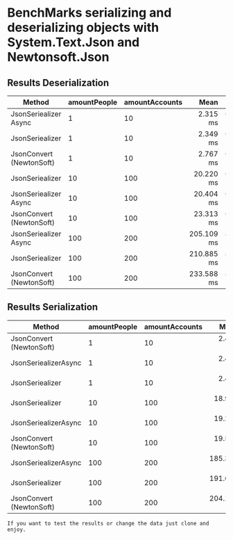 # BenchMarks serializing and deserializing objects with System.Text.Json and Newtonsoft.Json

## Results Deserialization


|                    Method | amountPeople | amountAccounts |       Mean |     Error |    StdDev |     Median |       Gen0 |      Gen1 |      Gen2 | Allocated |
|-------------------------- |------------- |--------------- |-----------:|----------:|----------:|-----------:|-----------:|----------:|----------:|----------:|
|   JsonSeriealizer Async   |            1 |             10 |   2.315 ms | 0.0420 ms | 0.0328 ms |   2.307 ms |   386.7188 |  167.9688 |         - |   2.34 MB |
|         JsonSeriealizer   |            1 |             10 |   2.349 ms | 0.0453 ms | 0.0719 ms |   2.327 ms |   386.7188 |  164.0625 |         - |   2.33 MB |
|JsonConvert (NewtonSoft)   |            1 |             10 |   2.767 ms | 0.1265 ms | 0.3630 ms |   2.648 ms |   390.6250 |  175.7813 |         - |   2.34 MB |
|         JsonSeriealizer   |           10 |            100 |  20.220 ms | 0.3653 ms | 0.5795 ms |  20.031 ms |  2906.2500 |  750.0000 |  125.0000 |  17.24 MB |
|   JsonSeriealizer Async   |           10 |            100 |  20.404 ms | 0.3832 ms | 0.7565 ms |  20.281 ms |  3031.2500 |  875.0000 |  187.5000 |  17.99 MB |
|JsonConvert (NewtonSoft)   |           10 |            100 |  23.313 ms | 0.4634 ms | 0.4551 ms |  23.395 ms |  3156.2500 |  875.0000 |  218.7500 |   18.5 MB |
|   JsonSeriealizer Async   |          100 |            200 | 205.109 ms | 4.0220 ms | 5.7683 ms | 203.751 ms | 31000.0000 | 7000.0000 | 2500.0000 | 188.33 MB |
|         JsonSeriealizer   |          100 |            200 | 210.885 ms | 4.0777 ms | 5.7164 ms | 210.406 ms | 28000.0000 | 2333.3333 |  333.3333 | 175.21 MB |
|JsonConvert (NewtonSoft)   |          100 |            200 | 233.588 ms | 4.1199 ms | 3.6522 ms | 234.059 ms | 31500.0000 | 6000.0000 | 1500.0000 | 199.87 MB |

## Results Serialization

|                     Method | amountPeople | amountAccounts |       Mean |     Error |    StdDev |       Gen0 |      Gen1 |      Gen2 | Allocated |
|--------------------------- |------------- |--------------- |-----------:|----------:|----------:|-----------:|----------:|----------:|----------:|
| JsonConvert (NewtonSoft)   |            1 |             10 |   2.436 ms | 0.0469 ms | 0.0502 ms |   386.7188 |  167.9688 |         - |   2.33 MB |
|     JsonSeriealizerAsync   |            1 |             10 |   2.464 ms | 0.0491 ms | 0.0459 ms |   386.7188 |  160.1563 |         - |   2.32 MB |
|          JsonSeriealizer   |            1 |             10 |   2.497 ms | 0.0475 ms | 0.0467 ms |   386.7188 |  164.0625 |         - |   2.32 MB |
|          JsonSeriealizer   |           10 |            100 |  18.933 ms | 0.3575 ms | 0.3825 ms |  2843.7500 |  750.0000 |   93.7500 |  16.91 MB |
|     JsonSeriealizerAsync   |           10 |            100 |  19.262 ms | 0.3795 ms | 0.3898 ms |  2875.0000 |  687.5000 |   93.7500 |  17.04 MB |
| JsonConvert (NewtonSoft)   |           10 |            100 |  19.555 ms | 0.3841 ms | 0.6311 ms |  2906.2500 |  687.5000 |   62.5000 |  17.46 MB |
|     JsonSeriealizerAsync   |          100 |            200 | 185.302 ms | 3.6286 ms | 3.2167 ms | 28000.0000 | 3666.6667 | 1000.0000 |  169.8 MB |
|          JsonSeriealizer   |          100 |            200 | 191.681 ms | 3.7839 ms | 6.5271 ms | 27333.3333 | 2333.3333 |  333.3333 | 168.57 MB |
| JsonConvert (NewtonSoft)   |          100 |            200 | 204.180 ms | 2.7548 ms | 2.5768 ms | 29500.0000 | 4500.0000 | 1000.0000 | 179.41 MB |

`If you want to test the results or change the data just clone and enjoy.`

